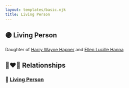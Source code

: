 ```yaml
---
layout: templates/basic.njk
title: Living Person
---
```

## 🟣 Living Person

Daughter of [Harry Wayne Hapner](/people/9/97595740) and [Ellen Lucille Hanna](/people/8/84629904)

## 👩‍❤️‍👨 Relationships

### 🔵 [Living Person](/people/8/88851833)
